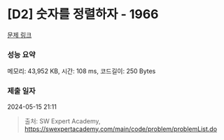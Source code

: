 # [D2] 숫자를 정렬하자 - 1966 

[문제 링크](https://swexpertacademy.com/main/code/problem/problemDetail.do?contestProbId=AV5PrmyKAWEDFAUq) 

### 성능 요약

메모리: 43,952 KB, 시간: 108 ms, 코드길이: 250 Bytes

### 제출 일자

2024-05-15 21:11



> 출처: SW Expert Academy, https://swexpertacademy.com/main/code/problem/problemList.do